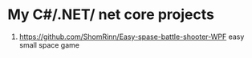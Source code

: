 # My C#/.NET/ net core projects
1. https://github.com/ShomRinn/Easy-spase-battle-shooter-WPF easy small space game
